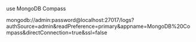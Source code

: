 use MongoDB Compass

mongodb://admin:password@localhost:27017/logs?authSource=admin&readPreference=primary&appname=MongoDB%20Compass&directConnection=true&ssl=false